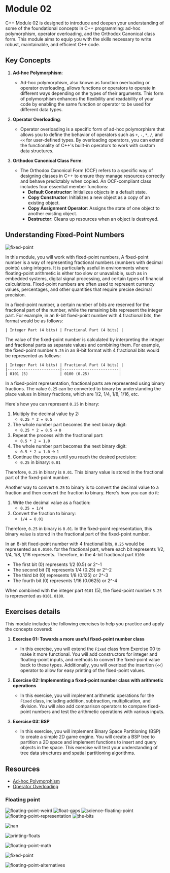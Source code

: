 # Module 02

C++ Module 02 is designed to introduce and deepen your understanding of some of the foundational concepts in C++ programming: ad-hoc polymorphism, operator overloading, and the Orthodox Canonical class form. This module aims to equip you with the skills necessary to write robust, maintainable, and efficient C++ code.

## Key Concepts

1. **Ad-hoc Polymorphism**:
    - Ad-hoc polymorphism, also known as function overloading or operator overloading, allows functions or operators to operate in different ways depending on the types of their arguments. This form of polymorphism enhances the flexibility and readability of your code by enabling the same function or operator to be used for different data types.

2. **Operator Overloading**:
    - Operator overloading is a specific form of ad-hoc polymorphism that allows you to define the behavior of operators such as `+`, `-`, `*`, `/`, and `<<` for user-defined types. By overloading operators, you can extend the functionality of C++'s built-in operators to work with custom data structures.

3. **Orthodox Canonical Class Form**:
    - The Orthodox Canonical Form (OCF) refers to a specific way of designing classes in C++ to ensure they manage resources correctly and behave predictably when copied. An OCF-compliant class includes four essential member functions:
        - **Default Constructor**: Initializes objects in a default state.
        - **Copy Constructor**: Initializes a new object as a copy of an existing object.
        - **Copy Assignment Operator**: Assigns the state of one object to another existing object.
        - **Destructor**: Cleans up resources when an object is destroyed.

## Understanding Fixed-Point Numbers

![fixed-point](https://github.com/user-attachments/assets/95ef4e6e-8b51-4473-a108-bc46b1ebeed8)



In this module, you will work with fixed-point numbers, A fixed-point number is a way of representing fractional numbers (numbers with decimal points) using integers. It is particularly useful in environments where floating-point arithmetic is either too slow or unavailable, such as in embedded systems, digital signal processing, and certain types of financial calculations. Fixed-point numbers are often used to represent currency values, percentages, and other quantities that require precise decimal precision.

In a fixed-point number, a certain number of bits are reserved for the fractional part of the number, while the remaining bits represent the integer part. For example, in an 8-bit fixed-point number with 4 fractional bits, the format would be as follows:

```plaintext
| Integer Part (4 bits) | Fractional Part (4 bits) |
```

The value of the fixed-point number is calculated by interpreting the integer and fractional parts as separate values and combining them. For example, the fixed-point number `5.25` in an 8-bit format with 4 fractional bits would be represented as follows:

```plaintext
| Integer Part (4 bits) | Fractional Part (4 bits) |
|-----------------------|-------------------------|
| 0101 (5)              | 0100 (0.25)             |
```

In a fixed-point representation, fractional parts are represented using binary fractions. The value `0.25` can be converted to binary by understanding the place values in binary fractions, which are 1/2, 1/4, 1/8, 1/16, etc.

Here's how you can represent `0.25` in binary:

1. Multiply the decimal value by 2:
   - `0.25 * 2 = 0.5`
2. The whole number part becomes the next binary digit:
   - `0.25 * 2 = 0.5` → `0`
3. Repeat the process with the fractional part:
   - `0.5 * 2 = 1.0`
4. The whole number part becomes the next binary digit:
   - `0.5 * 2 = 1.0` → `1`
5. Continue the process until you reach the desired precision:
   - `0.25` in binary: `0.01`

Therefore, `0.25` in binary is `0.01`. This binary value is stored in the fractional part of the fixed-point number.

Another way to convert `0.25` to binary is to convert the decimal value to a fraction and then convert the fraction to binary. Here's how you can do it:

1. Write the decimal value as a fraction:
   - `0.25 = 1/4`
2. Convert the fraction to binary:
   - `1/4 = 0.01`

Therefore, `0.25` in binary is `0.01`. In the fixed-point representation, this binary value is stored in the fractional part of the fixed-point number.

In an 8-bit fixed-point number with 4 fractional bits, `0.25` would be represented as `0.0100`. for the fractional part, where each bit represents 1/2, 1/4, 1/8, 1/16 represents. Therefore, in the 4-bit fractional part `0100`:

- The first bit (0) represents 1/2 (0.5) or 2^-1
- The second bit (1) represents 1/4 (0.25) or 2^-2
- The third bit (0) represents 1/8 (0.125) or 2^-3
- The fourth bit (0) represents 1/16 (0.0625) or 2^-4

When combined with the integer part `0101` (5), the fixed-point number `5.25` is represented as `0101.0100`.




## Exercises details

This module includes the following exercises to help you practice and apply the concepts covered:

1. **Exercise 01: Towards a more useful fixed-point number class**
   - In this exercise, you will extend the `Fixed` class from Exercise 00 to make it more functional. You will add constructors for integer and floating-point inputs, and methods to convert the fixed-point value back to these types. Additionally, you will overload the insertion (`<<`) operator to allow for easy printing of the fixed-point values.

2. **Exercise 02: Implementing a fixed-point number class with arithmetic operations**
   - In this exercise, you will implement arithmetic operations for the `Fixed` class, including addition, subtraction, multiplication, and division. You will also add comparison operators to compare fixed-point numbers and test the arithmetic operations with various inputs.

3. **Exercise 03: BSP**
   - In this exercise, you will implement Binary Space Partitioning (BSP) to create a simple 2D game engine. You will create a BSP tree to partition a 2D space and implement functions to insert and query objects in the space. This exercise will test your understanding of tree data structures and spatial partitioning algorithms.


## Resources

- [Ad-hoc Polymorphism](https://www.learncpp.com/cpp-tutorial/overloading-the-assignment-operator/)
- [Operator Overloading](https://www.learncpp.com/cpp-tutorial/overloading-the-assignment-operator/)


### Floating point

![floating-point-weird](https://github.com/user-attachments/assets/b53c506a-1551-4387-a031-e3258edc2650)
![float-gaps](https://github.com/user-attachments/assets/1151fb2f-021b-4698-b3f1-4958b2437cbe)
![science-floating-point](https://github.com/user-attachments/assets/98830177-9322-4575-8e43-96279979e017)
![floating-point-representation](https://github.com/user-attachments/assets/c44003fc-08b2-475a-8022-16165bedae0e)
![the-bits](https://github.com/user-attachments/assets/c8a59722-6055-4c43-a0c7-104d8452971e)

![nan](https://github.com/user-attachments/assets/51d29454-5681-4140-9748-b978c1eb7a5e)


![printing-floats](https://github.com/user-attachments/assets/b63443ec-7af4-4739-8d2d-70c0f85f926a)

![floating-point-math](https://github.com/user-attachments/assets/c8b54880-00b8-40b3-ac0e-1bba6f0385b6)


![fixed-point](https://github.com/user-attachments/assets/95ef4e6e-8b51-4473-a108-bc46b1ebeed8)

![floating-point-alternatives](https://github.com/user-attachments/assets/c3deafb5-b1a8-49cd-9409-51b87808878c)
